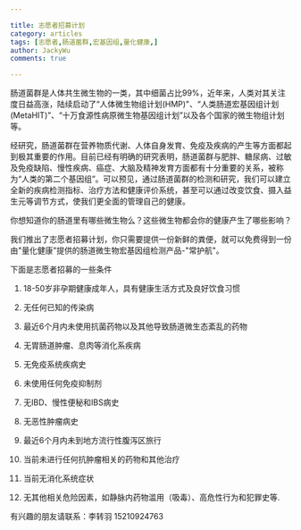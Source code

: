 ```yaml
---

title: 志愿者招募计划
category: articles
tags: [志愿者,肠道菌群,宏基因组,量化健康,]
author: JackyWu
comments: true

---
```


肠道菌群是人体共生微生物的一类，其中细菌占比99%，近年来，人类对其关注度日益高涨，陆续启动了“人体微生物组计划(HMP)"、“人类肠道宏基因组计划(MetaHIT)”、“十万食源性病原微生物基因组计划”以及各个国家的微生物组计划等。

经研究，肠道菌群在营养物质代谢、人体自身发育、免疫及疾病的产生等方面都起到极其重要的作用。目前已经有明确的研究表明，肠道菌群与肥胖、糖尿病、过敏及免疫缺陷、慢性疾病、癌症、大脑及精神发育方面都有十分重要的关系，被称为“人类的第二个基因组”。可以预见，通过肠道菌群的检测和研究，我们可以建立全新的疾病检测指标、治疗方法和健康评价系统，甚至可以通过改变饮食、摄入益生元等调节方式，使我们更全面的管理自己的健康。

你想知道你的肠道里有哪些微生物么？这些微生物都会你的健康产生了哪些影响？

我们推出了志愿者招募计划，你只需要提供一份新鲜的粪便，就可以免费得到一份由"量化健康"提供的肠道微生物宏基因组检测产品-"常护航"。

下面是志愿者招募的一些条件

1)   18-50岁非孕期健康成年人，具有健康生活方式及良好饮食习惯

2)   无任何已知的传染病

3)   最近6个月内未使用抗菌药物以及其他导致肠道微生态紊乱的药物

4)   无胃肠道肿瘤、息肉等消化系疾病

5)   无免疫系统疾病史

6)   未使用任何免疫抑制剂

7)   无IBD、慢性便秘和IBS病史

8)   无恶性肿瘤病史

9)   最近6个月内未到地方流行性腹泻区旅行

10)  当前未进行任何抗肿瘤相关的药物和其他治疗

11)  当前无消化系统症状

12)  无其他相关危险因素，如静脉内药物滥用（吸毒）、高危性行为和犯罪史等.

有兴趣的朋友请联系：李转羽 15210924763

